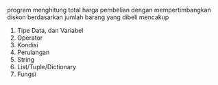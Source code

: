 program menghitung total harga pembelian dengan mempertimbangkan diskon berdasarkan jumlah barang yang dibeli mencakup 
1. Tipe Data, dan Variabel
2. Operator
3. Kondisi
4. Perulangan
5. String
6. List/Tuple/Dictionary
7. Fungsi
